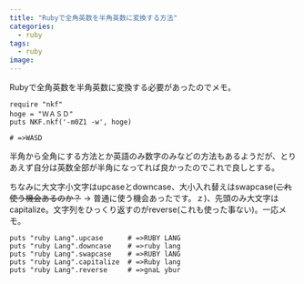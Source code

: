 ```yaml
---
title: "Rubyで全角英数を半角英数に変換する方法"
categories:
  - ruby
tags:
  - ruby
image:
---
```

Rubyで全角英数を半角英数に変換する必要があったのでメモ。

<!--more-->

```
require "nkf"
hoge = "ＷＡＳＤ"
puts NKF.nkf('-m0Z1 -w', hoge)

# =>WASD
```

半角から全角にする方法とか英語のみ数字のみなどの方法もあるようだが、とりあえず自分は英数全部が半角になってれば良かったのでこれで良しとする。

ちなみに大文字小文字はupcaseとdowncase、大小入れ替えはswapcase(~~これ使う機会あるのか？~~ -> 普通に使う機会あったです。ｚ)、先頭のみ大文字はcapitalize。文字列をひっくり返すのがreverse(これも使った事ない)。一応メモ。

```
puts "ruby Lang".upcase      # =>RUBY LANG
puts "ruby Lang".downcase    # =>ruby lang
puts "ruby Lang".swapcase    # =>RUBY lANG
puts "ruby Lang".capitalize  # =>Ruby lang
puts "ruby Lang".reverse     # =>gnaL ybur
```
